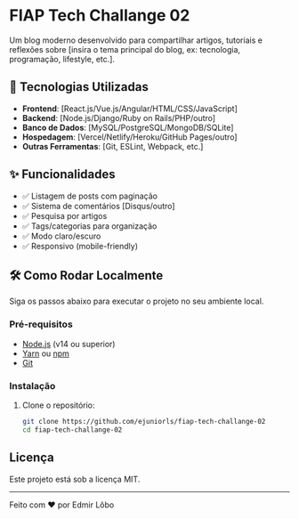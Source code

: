 # FIAP Tech Challange 02

Um blog moderno desenvolvido para compartilhar artigos, tutoriais e reflexões sobre [insira o tema principal do blog, ex: tecnologia, programação, lifestyle, etc.].

## 🚀 Tecnologias Utilizadas

- **Frontend**: [React.js/Vue.js/Angular/HTML/CSS/JavaScript]
- **Backend**: [Node.js/Django/Ruby on Rails/PHP/outro]
- **Banco de Dados**: [MySQL/PostgreSQL/MongoDB/SQLite]
- **Hospedagem**: [Vercel/Netlify/Heroku/GitHub Pages/outro]
- **Outras Ferramentas**: [Git, ESLint, Webpack, etc.]

## ✨ Funcionalidades

- ✅ Listagem de posts com paginação  
- ✅ Sistema de comentários [Disqus/outro]  
- ✅ Pesquisa por artigos  
- ✅ Tags/categorias para organização  
- ✅ Modo claro/escuro  
- ✅ Responsivo (mobile-friendly)  

## 🛠️ Como Rodar Localmente

Siga os passos abaixo para executar o projeto no seu ambiente local.

### Pré-requisitos

- [Node.js](https://nodejs.org/) (v14 ou superior)
- [Yarn](https://yarnpkg.com/) ou [npm](https://www.npmjs.com/)
- [Git](https://git-scm.com/)

### Instalação

1. Clone o repositório:
   ```bash
   git clone https://github.com/ejuniorls/fiap-tech-challange-02
   cd fiap-tech-challange-02
   ```

## Licença
Este projeto está sob a licença MIT.

--- 
Feito com ❤️ por Edmir Lôbo